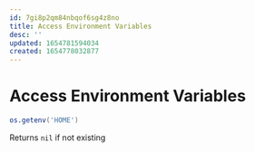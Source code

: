 ```yaml
---
id: 7gi8p2qm84nbqof6sg4z8no
title: Access Environment Variables
desc: ''
updated: 1654781594034
created: 1654778032877
---
```


# Access Environment Variables

```lua
os.getenv('HOME')
```

Returns `nil` if not existing
